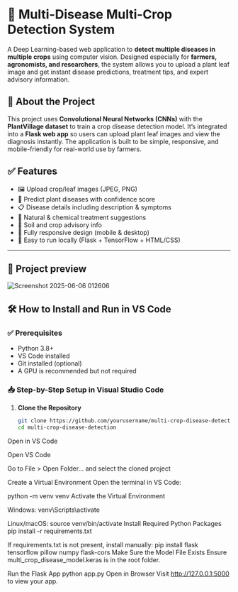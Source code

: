 # 🌿 Multi-Disease Multi-Crop Detection System

A Deep Learning-based web application to **detect multiple diseases in multiple crops** using computer vision. Designed especially for **farmers, agronomists, and researchers**, the system allows you to upload a plant leaf image and get instant disease predictions, treatment tips, and expert advisory information.


## 📖 About the Project

This project uses **Convolutional Neural Networks (CNNs)** with the **PlantVillage dataset** to train a crop disease detection model. It’s integrated into a **Flask web app** so users can upload plant leaf images and view the diagnosis instantly. The application is built to be simple, responsive, and mobile-friendly for real-world use by farmers.

## ✅ Features

- 🖼️ Upload crop/leaf images (JPEG, PNG)
- 🤖 Predict plant diseases with confidence score
- 📋 Disease details including description & symptoms
- 💊 Natural & chemical treatment suggestions
- 🧪 Soil and crop advisory info
- 📱 Fully responsive design (mobile & desktop)
- 🔁 Easy to run locally (Flask + TensorFlow + HTML/CSS)

---

## 📁 Project preview
![Screenshot 2025-06-06 012606](https://github.com/user-attachments/assets/961f1883-df98-4a45-8ee2-9b693943b2da)


## 🛠️ How to Install and Run in VS Code

### ✅ Prerequisites

- Python 3.8+
- VS Code installed
- Git installed (optional)
- A GPU is recommended but not required

### 📥 Step-by-Step Setup in Visual Studio Code

1. **Clone the Repository**
   ```bash
   git clone https://github.com/yourusername/multi-crop-disease-detection.git
   cd multi-crop-disease-detection
Open in VS Code

Open VS Code

Go to File > Open Folder... and select the cloned project

Create a Virtual Environment
Open the terminal in VS Code:

python -m venv venv
Activate the Virtual Environment

Windows:
venv\Scripts\activate

Linux/macOS:
source venv/bin/activate
Install Required Python Packages
pip install -r requirements.txt

If requirements.txt is not present, install manually:
pip install flask tensorflow pillow numpy flask-cors
Make Sure the Model File Exists
Ensure multi_crop_disease_model.keras is in the root folder.

Run the Flask App
python app.py
Open in Browser
Visit http://127.0.0.1:5000 to view your app.
